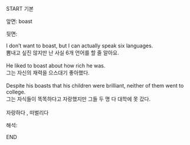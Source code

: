 START
기본

앞면:
boast


뒷면:
<div>I don’t want to boast, but I can actually speak six languages. </div><div>뽐내고 싶진 않지만 난 사실 6개 언어를 할 줄 알아요.</div><div><br></div><div><div>He liked to boast about how rich he was. </div><div><div>그는 자신의 재력을 으스대기 좋아했다.</div></div></div><div><br></div><div><div>Despite his boasts that his children were brilliant, neither of them went to college. </div><div>그는 자식들이 똑똑하다고 자랑했지만 그들 두 명 다 대학에 못 갔다.</div></div><div><br></div><div>자랑하다 , 떠벌리다</div>


해석:

END